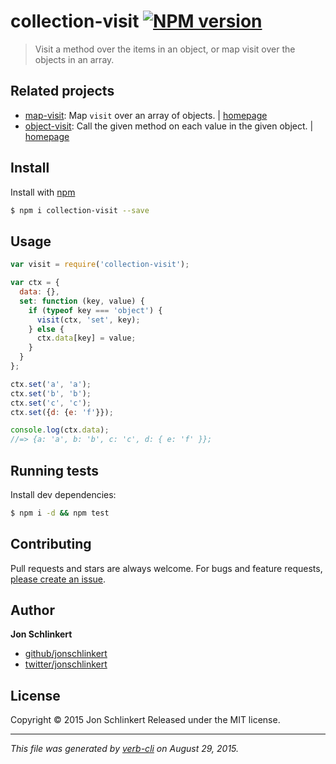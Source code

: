 # collection-visit [![NPM version](https://badge.fury.io/js/collection-visit.svg)](http://badge.fury.io/js/collection-visit)

> Visit a method over the items in an object, or map visit over the objects in an array.

## Related projects

* [map-visit](https://www.npmjs.com/package/map-visit): Map `visit` over an array of objects. | [homepage](https://github.com/jonschlinkert/map-visit)
* [object-visit](https://www.npmjs.com/package/object-visit): Call the given method on each value in the given object. | [homepage](https://github.com/jonschlinkert/object-visit)

## Install

Install with [npm](https://www.npmjs.com/)

```sh
$ npm i collection-visit --save
```

## Usage

```js
var visit = require('collection-visit');

var ctx = {
  data: {},
  set: function (key, value) {
    if (typeof key === 'object') {
      visit(ctx, 'set', key);
    } else {
      ctx.data[key] = value;
    }
  }
};

ctx.set('a', 'a');
ctx.set('b', 'b');
ctx.set('c', 'c');
ctx.set({d: {e: 'f'}});

console.log(ctx.data);
//=> {a: 'a', b: 'b', c: 'c', d: { e: 'f' }};
```

## Running tests

Install dev dependencies:

```sh
$ npm i -d && npm test
```

## Contributing

Pull requests and stars are always welcome. For bugs and feature requests, [please create an issue](https://github.com/jonschlinkert/collection-visit/issues/new).

## Author

**Jon Schlinkert**

+ [github/jonschlinkert](https://github.com/jonschlinkert)
+ [twitter/jonschlinkert](http://twitter.com/jonschlinkert)

## License

Copyright © 2015 Jon Schlinkert
Released under the MIT license.

***

_This file was generated by [verb-cli](https://github.com/assemble/verb-cli) on August 29, 2015._
